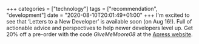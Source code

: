 +++
categories = ["technology"]
tags = ["recommendation", "development"]
date = "2020-08-10T20:01:49+01:00"
+++
I'm excited to see that ‘Letters to a New Developer’ is available soon (on Aug 16!). Full of actionable advice and perspectives to help newer developers level up. Get 20% off a pre-order with the code _GiveMeMoore08_ at the [Apress website](https://www.apress.com/gp/book/9781484260739).
